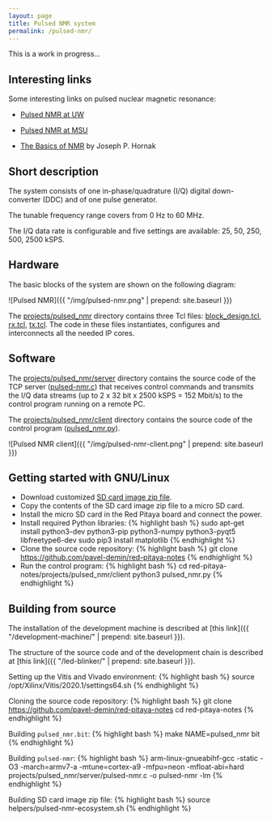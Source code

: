 ```yaml
---
layout: page
title: Pulsed NMR system
permalink: /pulsed-nmr/
---
```


This is a work in progress...

Interesting links
-----

Some interesting links on pulsed nuclear magnetic resonance:

 - [Pulsed NMR at UW](http://courses.washington.edu/phys431/PNMR/pulsed_nmr.html)

 - [Pulsed NMR at MSU](https://www.pa.msu.edu/courses/2016spring/PHY451/Experiments/pulsed_nmr.html)

 - [The Basics of NMR](https://www.cis.rit.edu/htbooks/nmr) by Joseph P. Hornak

Short description
-----

The system consists of one in-phase/quadrature (I/Q) digital down-converter (DDC) and of one pulse generator.

The tunable frequency range covers from 0 Hz to 60 MHz.

The I/Q data rate is configurable and five settings are available: 25, 50, 250, 500, 2500 kSPS.

Hardware
-----

The basic blocks of the system are shown on the following diagram:

![Pulsed NMR]({{ "/img/pulsed-nmr.png" | prepend: site.baseurl }})

The [projects/pulsed_nmr](https://github.com/pavel-demin/red-pitaya-notes/tree/develop/projects/pulsed_nmr) directory contains three Tcl files: [block_design.tcl](https://github.com/pavel-demin/red-pitaya-notes/blob/develop/projects/pulsed_nmr/block_design.tcl), [rx.tcl](https://github.com/pavel-demin/red-pitaya-notes/blob/develop/projects/pulsed_nmr/rx.tcl), [tx.tcl](https://github.com/pavel-demin/red-pitaya-notes/blob/develop/projects/pulsed_nmr/tx.tcl). The code in these files instantiates, configures and interconnects all the needed IP cores.

Software
-----

The [projects/pulsed_nmr/server](https://github.com/pavel-demin/red-pitaya-notes/tree/develop/projects/pulsed_nmr/server) directory contains the source code of the TCP server ([pulsed-nmr.c](https://github.com/pavel-demin/red-pitaya-notes/blob/develop/projects/pulsed_nmr/server/pulsed-nmr.c)) that receives control commands and transmits the I/Q data streams (up to 2 x 32 bit x 2500 kSPS = 152 Mbit/s) to the control program running on a remote PC.

The [projects/pulsed_nmr/client](https://github.com/pavel-demin/red-pitaya-notes/tree/develop/projects/pulsed_nmr/client) directory contains the source code of the control program ([pulsed_nmr.py](https://github.com/pavel-demin/red-pitaya-notes/blob/develop/projects/pulsed_nmr/client/pulsed_nmr.py)).

![Pulsed NMR client]({{ "/img/pulsed-nmr-client.png" | prepend: site.baseurl }})

Getting started with GNU/Linux
-----

 - Download customized [SD card image zip file](https://www.dropbox.com/sh/5fy49wae6xwxa8a/AABG0Ki6nvRlxKm0q7Yb07z3a/pulsed_nmr/ecosystem-0.95-1-6deb253-pulsed-nmr.zip?dl=1).
 - Copy the contents of the SD card image zip file to a micro SD card.
 - Install the micro SD card in the Red Pitaya board and connect the power.
 - Install required Python libraries:
{% highlight bash %}
sudo apt-get install python3-dev python3-pip python3-numpy python3-pyqt5 libfreetype6-dev
sudo pip3 install matplotlib
{% endhighlight %}
 - Clone the source code repository:
{% highlight bash %}
git clone https://github.com/pavel-demin/red-pitaya-notes
{% endhighlight %}
 - Run the control program:
{% highlight bash %}
cd red-pitaya-notes/projects/pulsed_nmr/client
python3 pulsed_nmr.py
{% endhighlight %}

Building from source
-----

The installation of the development machine is described at [this link]({{ "/development-machine/" | prepend: site.baseurl }}).

The structure of the source code and of the development chain is described at [this link]({{ "/led-blinker/" | prepend: site.baseurl }}).

Setting up the Vitis and Vivado environment:
{% highlight bash %}
source /opt/Xilinx/Vitis/2020.1/settings64.sh
{% endhighlight %}

Cloning the source code repository:
{% highlight bash %}
git clone https://github.com/pavel-demin/red-pitaya-notes
cd red-pitaya-notes
{% endhighlight %}

Building `pulsed_nmr.bit`:
{% highlight bash %}
make NAME=pulsed_nmr bit
{% endhighlight %}

Building `pulsed-nmr`:
{% highlight bash %}
arm-linux-gnueabihf-gcc -static -O3 -march=armv7-a -mtune=cortex-a9 -mfpu=neon -mfloat-abi=hard projects/pulsed_nmr/server/pulsed-nmr.c -o pulsed-nmr -lm
{% endhighlight %}

Building SD card image zip file:
{% highlight bash %}
source helpers/pulsed-nmr-ecosystem.sh
{% endhighlight %}
